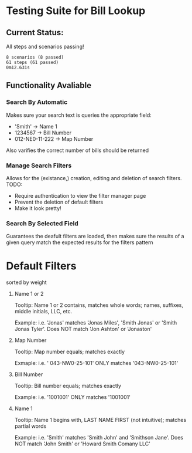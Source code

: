 Testing Suite for Bill Lookup
=============================

Current Status:
---------------
All steps and scenarios passing!

	8 scenarios (8 passed)
	61 steps (61 passed)
	0m12.631s

Functionality Avaliable
-----------------------

### Search By Automatic
Makes sure your search text is queries the appropriate field:
* 'Smith'					&rarr; Name 1
* 1234567					&rarr; Bill Number
* 012-NE0-11-222	&rarr; Map Number

Also varifies the correct number of bills should be returned

### Manage Search Filters
Allows for the (existance,) creation, editing and deletion of search filters.
TODO: 
* Require authentication to view the filter manager page
* Prevent the deletion of default filters
* Make it look pretty!

### Search By Selected Field
Guarantees the deafult filters are loaded, then makes sure the results of a given query match the expected results for the filters pattern


Default Filters
===============
sorted by weight

1. Name 1 or 2

	Tooltip: Name 1 or 2 contains, matches whole words; names, suffixes, middle initials, LLC, etc.

	Example: i.e. 'Jonas' matches 'Jonas Miles', 'Smith Jonas' or 'Smith Jonas Tyler'. Does NOT match 'Jon Ashton' or 'Jonaston' 

2. Map Number

	Tooltip: Map number equals; matches exactly

	Exmaple: i.e. ' 043-NW0-25-101' ONLY matches '043-NW0-25-101'

3. Bill Number

	Tooltip: Bill number equals; matches exactly

	Example: i.e. '1001001' ONLY matches '1001001'

4. Name 1

	Tooltip: Name 1 begins with, LAST NAME FIRST (not intuitive); matches partial words

	Example: i.e. 'Smith' matches 'Smith John' and 'Smithson Jane'. Does NOT match 'John Smith' or 'Howard Smith Comany LLC'
